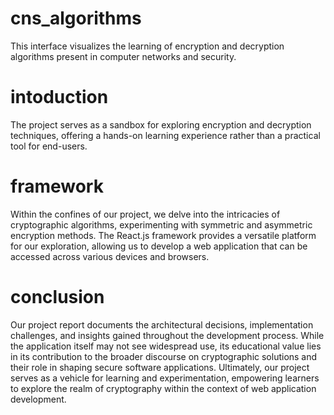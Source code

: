 # cns_algorithms
This interface visualizes the learning of encryption and decryption algorithms present in computer networks and security.

# intoduction
The project serves as a sandbox for exploring encryption and decryption techniques, offering a hands-on learning experience rather 
than a practical tool for end-users.

# framework

Within the confines of our project, we delve into the intricacies of cryptographic algorithms,
experimenting with symmetric and asymmetric encryption methods. The React.js framework
provides a versatile platform for our exploration, allowing us to develop a web application that
can be accessed across various devices and browsers.

# conclusion
Our project report documents the architectural decisions, implementation challenges, and
insights gained throughout the development process. While the application itself may not see
widespread use, its educational value lies in its contribution to the broader discourse on
cryptographic solutions and their role in shaping secure software applications.
Ultimately, our project serves as a vehicle for learning and experimentation, empowering
learners to explore the realm of cryptography within the context of web application
development.
